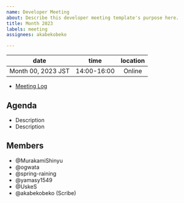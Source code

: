 ```yaml
---
name: Developer Meeting
about: Describe this developer meeting template's purpose here.
title: Month 2023
labels: meeting
assignees: akabekobeko

---
```


|date | time | location|
|:--:|:--:|:--:|
|Month 00, 2023 JST | 14:00-16:00 |Online|

- [Meeting Log]()

## Agenda

- Description
- Description

## Members

- @MurakamiShinyu
- @ogwata
- @spring-raining
- @yamasy1549
- @UskeS
- @akabekobeko (Scribe)
